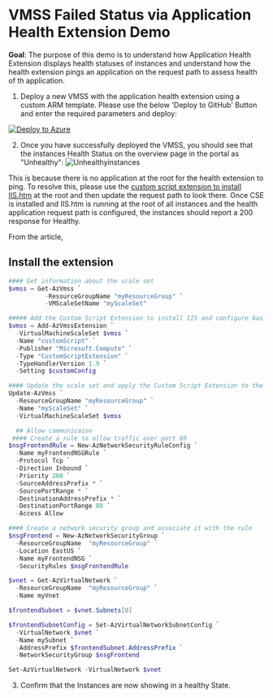 # VMSS Failed Status via Application Health Extension Demo 

**Goal**: The purpose of this demo is to understand how Application Health Extension displays health statuses of instances and understand how the health extension pings an application on the request path to assess health of th application. 

1. Deploy a new VMSS with the application health extension using a custom ARM template. Please use the below 'Deploy to GitHub' Button and enter the required parameters and deploy: 

[![Deploy to Azure](https://aka.ms/deploytoazurebutton)](https://portal.azure.com/#create/Microsoft.Template/uri/https%3A%2F%2Fraw.githubusercontent.com%2Fkmccullagh19%2FLabBoxProjects%2Fmain%2FHealthExtensionDemo)

2. Once you have successfully deployed the VMSS, you should see that the instances Health Status on the overview page in the portal as "Unhealthy": 
![Unhealthyinstances]()

This is because there is no application at the root for the health extension to ping. To resolve this, please use the [custom script extension to install IIS.htm](https://docs.microsoft.com/en-us/azure/virtual-machine-scale-sets/tutorial-install-apps-powershell) at the root and then update the request path to look there. Once CSE is installed and IIS.htm is running at the root of all instances and the health application request path is configured, the instances should report a 200 response for Healthy. 

From the article, 

## Install the extension 

```powershell
#### Get information about the scale set
$vmss = Get-AzVmss `
          -ResourceGroupName "myResourceGroup" `
          -VMScaleSetName "myScaleSet"

##### Add the Custom Script Extension to install IIS and configure basic website
$vmss = Add-AzVmssExtension `
  -VirtualMachineScaleSet $vmss `
  -Name "customScript" `
  -Publisher "Microsoft.Compute" `
  -Type "CustomScriptExtension" `
  -TypeHandlerVersion 1.9 `
  -Setting $customConfig

#### Update the scale set and apply the Custom Script Extension to the VM instances
Update-AzVmss `
  -ResourceGroupName "myResourceGroup" `
  -Name "myScaleSet" `
  -VirtualMachineScaleSet $vmss
``` 
```powershell
  ## Allow communicaion 
 #### Create a rule to allow traffic over port 80
$nsgFrontendRule = New-AzNetworkSecurityRuleConfig `
  -Name myFrontendNSGRule `
  -Protocol Tcp `
  -Direction Inbound `
  -Priority 200 `
  -SourceAddressPrefix * `
  -SourcePortRange * `
  -DestinationAddressPrefix * `
  -DestinationPortRange 80 `
  -Access Allow

#### Create a network security group and associate it with the rule
$nsgFrontend = New-AzNetworkSecurityGroup `
  -ResourceGroupName  "myResourceGroup" `
  -Location EastUS `
  -Name myFrontendNSG `
  -SecurityRules $nsgFrontendRule

$vnet = Get-AzVirtualNetwork `
  -ResourceGroupName  "myResourceGroup" `
  -Name myVnet

$frontendSubnet = $vnet.Subnets[0]

$frontendSubnetConfig = Set-AzVirtualNetworkSubnetConfig `
  -VirtualNetwork $vnet `
  -Name mySubnet `
  -AddressPrefix $frontendSubnet.AddressPrefix `
  -NetworkSecurityGroup $nsgFrontend

Set-AzVirtualNetwork -VirtualNetwork $vnet
  ```
  
  3. Confirm that the Instances are now showing in a healthy State. 
